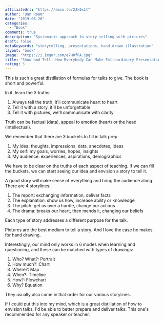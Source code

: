 ```yaml
---
affiliateUrl: "https://amzn.to/2Jk0xLt"
author: "Dan Roam"
date: "2019-03-26"
categories:
  - "Book"
comments: true
description: "Systematic approach to story telling with pictures" 
draft: false
metaKeywords: "storytelling, presentations, hand-drawn illustration"
layout: "book"
image: "https://i.imgur.com/e7H0fRA.jpg"
title: "Show and Tell: How Everybody Can Make Extraordinary Presentations"
rating: 5
---
```


This is such a great distillation of formulas for talks to give.  The book is short and powerful.  

In it, learn the 3 truths:

1. Always tell the truth, it'll communicate heart to heart
2. Tell it with a story, it'll be unforgettable
3. Tell it with pictures, we'll communicate with clarity

Truth can be factual (data), appeal to emotion (heart) or the head (intellectual).

We remember that there are 3 buckets to fill in talk prep:

1. My idea: thoughts, impressions, data, anecdotes, ideas
2. My self: my goals, worries, hopes, insights
3. My audience: experiences, aspirations, demographics

We have to be clear on the truths of each aspect of teaching.  If we can fill the buckets, we can start seeing our idea and envision a story to tell it.

A good story will make sense of everything and bring the audience along.  There are 4 storylines:

1. The report: exchanging information, deliver facts
2. The explanation: show us how, increase ability or knowledge
3. The pitch: get us over a hurdle, change our actions
4. The drama: breaks our heart, then mends it, changing our beliefs

Each type of story addresses a different purpose for the talk.

Pictures are the best medium to tell a story.  And I love the case he makes for hand drawing.

Interestingly, our mind only works in 6 modes when learning and questioning, and these can be matched with types of drawings:

1. Who? What?: Portrait
2. How much?: Chart
3. Where?: Map
4. When?: Timeline
5. How?: Flowchart
6. Why? Equation

They usually also come in that order for our various storylines.

If I could put this into my mind, which is a great distillation of how to envision talks, I'd be able to better prepare and deliver talks.  This one's recommended for any speaker or teacher.
